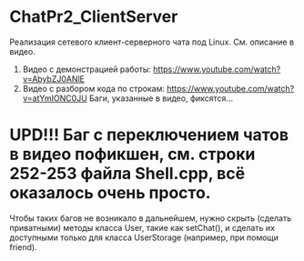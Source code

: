 # ChatPr2_ClientServer
Реализация сетевого клиент-серверного чата под Linux. См. описание в видео.
1) Видео с демонстрацией работы: https://www.youtube.com/watch?v=AbybZJ0ANlE
2) Видео с разбором кода по строкам: https://www.youtube.com/watch?v=atYmIONC0JU
Баги, указанные в видео, фиксятся...

# UPD!!! Баг с переключением чатов в видео пофикшен, см. строки 252-253 файла Shell.cpp, всё оказалось очень просто.
Чтобы таких багов не возникало в дальнейшем, нужно скрыть (сделать приватными) методы класса User, такие как setChat(), и сделать их доступными только для класса UserStorage (например, при помощи friend).
